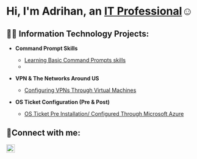 <h1>Hi, I'm Adrihan, an <a href="https://linkedin.com/in/Josh">IT Professional</a>☺</h1>

<h2>👨‍💻 Information Technology Projects:</h2>

- <b>Command Prompt Skills</b>
  - [Learning Basic Command Prompts skills ](https://github.com/Adrihannathanielhatcher/Command-Prompt-Skills)
  - 
- <b>VPN & The Networks Around US</b>
  - [Configuring VPNs Through Virtual Machines](https://github.com/Adrihannathanielhatcher/VPN-Networks-Around-Us)
 
- <b> OS Ticket Configuration (Pre & Post) </b>
  - [OS Ticket Pre Installation/ Configured Through Microsoft Azure ](https://github.com/Adrihannathanielhatcher/OS-Ticket-Configuration-)

<h2>🤳Connect with me:</h2>


[<img align="left" alt="Josh | LinkedIn" width="22px" src="https://cdn.jsdelivr.net/npm/simple-icons@v3/icons/linkedin.svg" />][linkedin]




[linkedin]: https://www.linkedin.com/in/adrihan-hatcher-875a54247/
